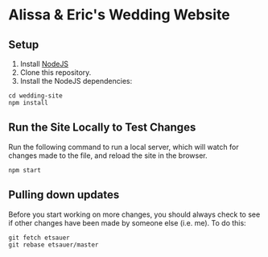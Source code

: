 # Alissa & Eric's Wedding Website

## Setup

1. Install [NodeJS](https://nodejs.org/en/download/)
2. Clone this repository.
3. Install the NodeJS dependencies:
```
cd wedding-site
npm install
```

## Run the Site Locally to Test Changes

Run the following command to run a local server, which will watch for changes made to the file, and reload the site in the browser.

```
npm start
```

## Pulling down updates

Before you start working on more changes, you should always check to see if other changes have been made by someone else (i.e. me). To do this:

```
git fetch etsauer
git rebase etsauer/master
```
